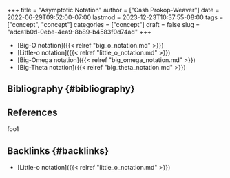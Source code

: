 +++
title = "Asymptotic Notation"
author = ["Cash Prokop-Weaver"]
date = 2022-06-29T09:52:00-07:00
lastmod = 2023-12-23T10:37:55-08:00
tags = ["concept", "concept"]
categories = ["concept"]
draft = false
slug = "adca1b0d-0ebe-4ea9-8b89-b4583f0d74ad"
+++

-   [Big-O notation]({{< relref "big_o_notation.md" >}})
-   [Little-o notation]({{< relref "little_o_notation.md" >}})
-   [Big-Omega notation]({{< relref "big_omega_notation.md" >}})
-   [Big-Theta notation]({{< relref "big_theta_notation.md" >}})


## Bibliography {#bibliography}

## References

<style>.csl-entry{text-indent: -1.5em; margin-left: 1.5em;}</style><div class="csl-bib-body">
</div>

foo1


## Backlinks {#backlinks}

-   [Little-o notation]({{< relref "little_o_notation.md" >}})
